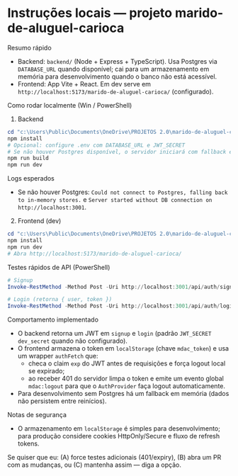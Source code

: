 # Instruções locais — projeto marido-de-aluguel-carioca

Resumo rápido
- Backend: `backend/` (Node + Express + TypeScript). Usa Postgres via `DATABASE_URL` quando disponível; cai para um armazenamento em memória para desenvolvimento quando o banco não está acessível.
- Frontend: App Vite + React. Em dev serve em `http://localhost:5173/marido-de-aluguel-carioca/` (configurado).

Como rodar localmente (Win / PowerShell)

1) Backend

```powershell
cd "c:\Users\Public\Documents\OneDrive\PROJETOS 2.0\marido-de-aluguel-carioca\backend"
npm install
# Opcional: configure .env com DATABASE_URL e JWT_SECRET
# Se não houver Postgres disponível, o servidor iniciará com fallback em memória
npm run build
npm run dev
```

Logs esperados
- Se não houver Postgres: `Could not connect to Postgres, falling back to in-memory stores.` e `Server started without DB connection on http://localhost:3001`.

2) Frontend (dev)

```powershell
cd "c:\Users\Public\Documents\OneDrive\PROJETOS 2.0\marido-de-aluguel-carioca"
npm install
npm run dev
# Abra http://localhost:5173/marido-de-aluguel-carioca/
```

Testes rápidos de API (PowerShell)

```powershell
# Signup
Invoke-RestMethod -Method Post -Uri http://localhost:3001/api/auth/signup -Body (ConvertTo-Json @{ name='Teste'; email='test@example.com'; password='senha123'; role='client' }) -ContentType 'application/json'

# Login (retorna { user, token })
Invoke-RestMethod -Method Post -Uri http://localhost:3001/api/auth/login -Body (ConvertTo-Json @{ email='test@example.com'; password='senha123' }) -ContentType 'application/json'
```

Comportamento implementado
- O backend retorna um JWT em `signup` e `login` (padrão `JWT_SECRET` `dev_secret` quando não configurado).
- O frontend armazena o token em `localStorage` (chave `mdac_token`) e usa um wrapper `authFetch` que:
  - checa o claim `exp` do JWT antes de requisições e força logout local se expirado;
  - ao receber 401 do servidor limpa o token e emite um evento global `mdac:logout` para que o `AuthProvider` faça logout automaticamente.
- Para desenvolvimento sem Postgres há um fallback em memória (dados não persistem entre reinícios).

Notas de segurança
- O armazenamento em `localStorage` é simples para desenvolvimento; para produção considere cookies HttpOnly/Secure e fluxo de refresh tokens.

Se quiser que eu: (A) force testes adicionais (401/expiry), (B) abra um PR com as mudanças, ou (C) mantenha assim — diga a opção.
